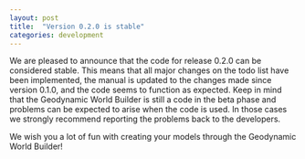 ```yaml
---
layout: post
title:  "Version 0.2.0 is stable"
categories: development
---
```

We are pleased to announce that the code for release 0.2.0 can be considered stable. This means that all major changes on the todo list have been implemented, the manual is updated to the changes made since version 0.1.0, and the code seems to function as expected. Keep in mind that the Geodynamic World Builder is still a code in the beta phase and problems can be expected to arise when the code is used. In those cases we strongly recommend reporting the problems back to the developers.

We wish you a lot of fun with creating your models through the Geodynamic World Builder!
